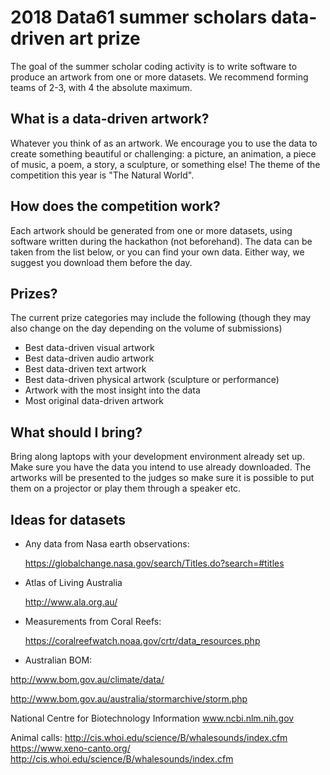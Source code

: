 # 2018 Data61 summer scholars data-driven art prize

The goal of the summer scholar coding activity is to write software to produce an artwork from one or more datasets. We recommend forming teams of 2-3, with 4 the absolute maximum.

## What is a data-driven artwork?
Whatever you think of as an artwork. We encourage you to use the data to create something beautiful or challenging: a picture, an animation, a piece of music, a poem, a story, a sculpture, or something else! The theme of the competition this year is "The Natural World".

## How does the competition work?
Each artwork should be generated from one or more datasets, using software written during the hackathon (not beforehand). The data can be taken from the list below, or you can find your own data. Either way, we suggest you download them before the day.

## Prizes?
The current prize categories may include the following (though they may also change on the day depending on the volume of submissions)

  - Best data-driven visual artwork
  - Best data-driven audio artwork
  - Best data-driven text artwork
  - Best data-driven physical artwork (sculpture or performance)
  - Artwork with the most insight into the data
  - Most original data-driven artwork

## What should I bring?
Bring along laptops with your development environment already set up. Make sure you have the data you intend to use already downloaded. The artworks will be presented to the judges so make sure it is possible to put them on a projector or play them through a speaker etc.

## Ideas for datasets

 - Any data from Nasa earth observations:
      
      https://globalchange.nasa.gov/search/Titles.do?search=#titles
 
 - Atlas of Living Australia
 
    http://www.ala.org.au/ 

 - Measurements from Coral Reefs:

   https://coralreefwatch.noaa.gov/crtr/data_resources.php

 - Australian BOM:

  http://www.bom.gov.au/climate/data/

  http://www.bom.gov.au/australia/stormarchive/storm.php

National Centre for Biotechnology Information
www.ncbi.nlm.nih.gov

Animal calls:
http://cis.whoi.edu/science/B/whalesounds/index.cfm
https://www.xeno-canto.org/
http://cis.whoi.edu/science/B/whalesounds/index.cfm



